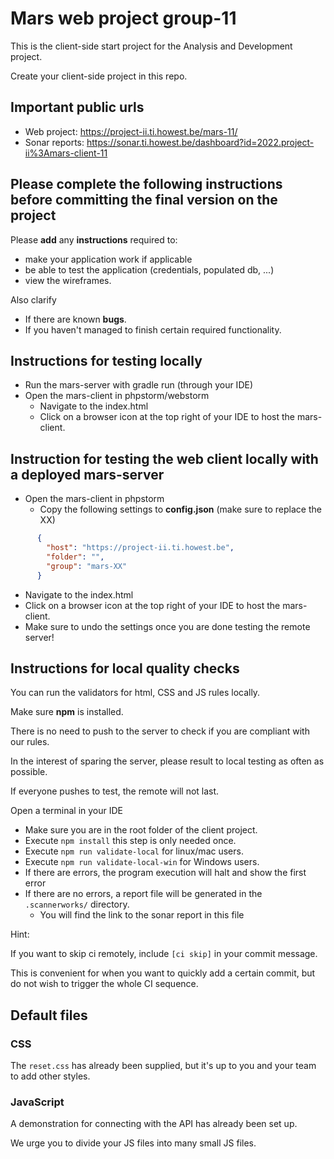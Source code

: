 # Mars web project group-11
This is the client-side start project for the Analysis and Development project.

Create your client-side project in this repo.

## Important public urls  
* Web project: https://project-ii.ti.howest.be/mars-11/
* Sonar reports: https://sonar.ti.howest.be/dashboard?id=2022.project-ii%3Amars-client-11

## Please complete the following instructions before committing the **final version** on the project
Please **add** any **instructions** required to: 
* make your application work if applicable 
* be able to test the application (credentials, populated db, ...)
* view the wireframes.

Also clarify
* If there are known **bugs**.
* If you haven't managed to finish certain required functionality.

## Instructions for testing locally
* Run the mars-server with gradle run (through your IDE)
* Open the mars-client in phpstorm/webstorm
  * Navigate to the index.html
  * Click on a browser icon at the top right of your IDE to host the mars-client.
  
## Instruction for testing the web client locally with a deployed mars-server
* Open the mars-client in phpstorm
  * Copy the following settings to **config.json** (make sure to replace the XX)
```json
      {
        "host": "https://project-ii.ti.howest.be",
        "folder": "",
        "group": "mars-XX"
      }
```
  * Navigate to the index.html
  * Click on a browser icon at the top right of your IDE to host the mars-client.
  * Make sure to undo the settings once you are done testing the remote server!

## Instructions for local quality checks
You can run the validators for html, CSS and JS rules locally. 

Make sure **npm** is installed.

There is no need to push to the server to check if you are compliant with our rules. 

In the interest of sparing the server, please result to local testing as often as possible. 

If everyone pushes to test, the remote will not last. 

Open a terminal in your IDE
  - Make sure you are in the root folder of the client project.
  - Execute `npm install` this step is only needed once.
  - Execute `npm run validate-local` for linux/mac users.
  - Execute `npm run validate-local-win` for Windows users. 
  - If there are errors, the program execution will halt and show the first error
  - If there are no errors, a report file will be generated in the `.scannerworks/` directory. 
    - You will find the link to the sonar report in this file 

Hint:

If you want to skip ci remotely, include `[ci skip]` in your commit message. 

This is convenient for when you want to quickly add a certain commit, but do not wish to trigger the whole CI sequence. 

## Default files

### CSS 
The `reset.css` has already been supplied, but it's up to you and your team to add other styles. 

### JavaScript
A demonstration for connecting with the API has already been set up. 

We urge you to divide your JS files into many small JS files. 
